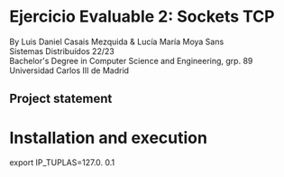 # Ejercicio Evaluable 2: Sockets TCP
By Luis Daniel Casais Mezquida & Lucía María Moya Sans  
Sistemas Distribuídos 22/23  
Bachelor's Degree in Computer Science and Engineering, grp. 89  
Universidad Carlos III de Madrid

## Project statement



# Installation and execution
export IP_TUPLAS=127.0. 0.1